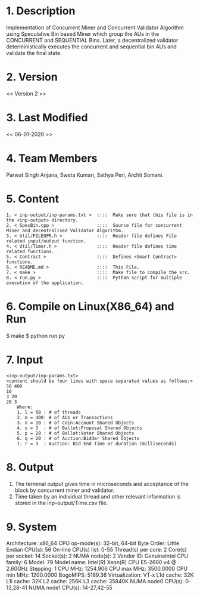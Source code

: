 # 1. Description
Implementation of Concurrent Miner and Concurrent Validator Algorithm using
Speculative Bin based Miner which group the AUs in the CONCURRENT and SEQUENTIAL Bins.
Later, a decentralized validator deterministically executes the concurrent and 
sequential bin AUs and validate the final state.

# 2. Version
<< Version 2 >>
	
# 3. Last Modified
<< 06-01-2020 >>

# 4. Team Members
Parwat Singh Anjana, Sweta Kumari, Sathya Peri, Archit Somani.
	
# 5. Content
	1. < inp-output/inp-params.txt >  ::::  Make sure that this file is in the <inp-output> directory.
	2. < SpecBin.cpp >                ::::  Source file for concurrent Miner and decentralised Validator Algorithm.
	3. < Util/FILEOPR.h >             ::::  Header file defines File related input/output function.
	4. < Util/Timer.h >               ::::  Header file defines time related functions.
	5. < Contract >                   ::::  Defines <Smart Contract> functions.
	6. < README.md >                  ::::  This File.
	7. < make >                       ::::  Make file to compile the src.
	8. < run.py >                     ::::  Python script for multiple execution of the application.

# 6. Compile on Linux(X86_64) and Run
$ make
$ python run.py

# 7. Input
	<inp-output/inp-params.txt>
	<content should be four lines with space separated values as follows:>
	50 400
	10
	3 20
	20 3
		Where:
		1. l = 50 : # of threads
		2. m = 400: # of AUs or Transactions
		3. n = 10 : # of Coin:Account Shared Objects
		4. o = 3  : # of Ballot:Proposal Shared Objects
		5. p = 20 : # of Ballot:Voter Shared Objects
		6. q = 20 : # of Auction:Bidder Shared Objects
		7. r = 3  : Auction: Bid End Time or duration (milliseconds)

# 8. Output
1. The terminal output gives time in microseconds and acceptance of the block by concurrent miner and validator.
2. Time taken by an individual thread and other relevant information is stored in the inp-output/Time.csv file.


# 9. System
Architecture:          x86_64
CPU op-mode(s):        32-bit, 64-bit
Byte Order:            Little Endian
CPU(s):                56
On-line CPU(s) list:   0-55
Thread(s) per core:    2
Core(s) per socket:    14
Socket(s):             2
NUMA node(s):          2
Vendor ID:             GenuineIntel
CPU family:            6
Model:                 79
Model name:            Intel(R) Xeon(R) CPU E5-2690 v4 @ 2.60GHz
Stepping:              1
CPU MHz:               1254.906
CPU max MHz:           3500.0000
CPU min MHz:           1200.0000
BogoMIPS:              5189.36
Virtualization:        VT-x
L1d cache:             32K
L1i cache:             32K
L2 cache:              256K
L3 cache:              35840K
NUMA node0 CPU(s):     0-13,28-41
NUMA node1 CPU(s):     14-27,42-55
